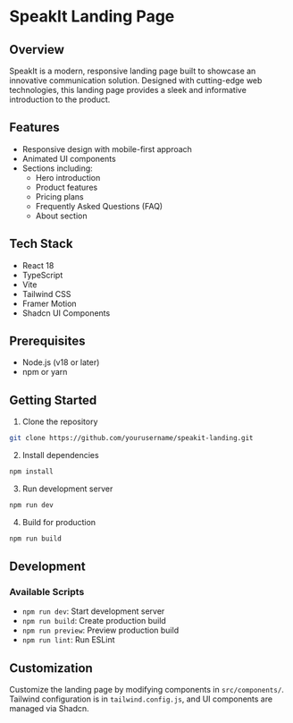 # SpeakIt Landing Page

## Overview

SpeakIt is a modern, responsive landing page built to showcase an innovative communication solution. Designed with cutting-edge web technologies, this landing page provides a sleek and informative introduction to the product.

## Features

- Responsive design with mobile-first approach
- Animated UI components
- Sections including:
  - Hero introduction
  - Product features
  - Pricing plans
  - Frequently Asked Questions (FAQ)
  - About section

## Tech Stack

- React 18
- TypeScript
- Vite
- Tailwind CSS
- Framer Motion
- Shadcn UI Components

## Prerequisites

- Node.js (v18 or later)
- npm or yarn

## Getting Started

1. Clone the repository
```bash
git clone https://github.com/yourusername/speakit-landing.git
```

2. Install dependencies
```bash
npm install
```

3. Run development server
```bash
npm run dev
```

4. Build for production
```bash
npm run build
```

## Development

### Available Scripts

- `npm run dev`: Start development server
- `npm run build`: Create production build
- `npm run preview`: Preview production build
- `npm run lint`: Run ESLint

## Customization

Customize the landing page by modifying components in `src/components/`. Tailwind configuration is in `tailwind.config.js`, and UI components are managed via Shadcn.

